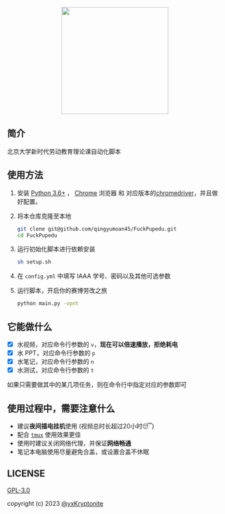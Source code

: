 <div align=center><img src="assets/icon-transparent.png" height=250></div>

## 简介

北京大学新时代劳动教育理论课自动化脚本

## 使用方法

1. 安装 [Python 3.6+](https://www.python.org/downloads/) ， [Chrome](https://www.google.cn/intl/zh-CN/chrome/) 浏览器 和 对应版本的[chromedriver](https://chromedriver.storage.googleapis.com/index.html)，并且做好配置。

2. 将本仓库克隆至本地
   
    ```bash
    git clone git@github.com/qingyumoan45/FuckPupedu.git
    cd FuckPupedu
    ```

3. 运行初始化脚本进行依赖安装
   
    ```bash
    sh setup.sh
    ```

4. 在 `config.yml` 中填写 IAAA 学号、密码以及其他可选参数
5. 运行脚本，开启你的赛博劳改之旅

    ```bash
    python main.py -vpnt
    ```

## 它能做什么

- [x] 水视频，对应命令行参数的 `v`，**现在可以倍速播放，拒绝耗电**
- [x] 水 PPT，对应命令行参数的 `p`
- [x] 水笔记，对应命令行参数的 `n`
- [x] 水测试，对应命令行参数的 `t`

如果只需要做其中的某几项任务，则在命令行中指定对应的参数即可

## 使用过程中，需要注意什么

- 建议**夜间插电挂机**使用 (视频总时长超过20小时😴)
- 配合 [`tmux`](https://github.com/tmux/tmux) 使用效果更佳
- 使用时建议关闭网络代理，并保证**网络畅通**
- 笔记本电脑使用尽量避免合盖，或设置合盖不休眠

## LICENSE

[GPL-3.0](https://github.com/yxKryptonite/FuckPupedu/blob/master/LICENSE)

copyright (c) 2023 [@yxKryptonite](https://github.com/yxKryptonite)
